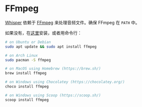 # FFmpeg

[Whisper](https://github.com/openai/whisper) 依赖于 [FFmpeg](https://ffmpeg.org/) 来处理音频文件。确保 FFmpeg 在 `PATH` 中。

如果没有，在[这里](https://ffmpeg.org/download.html)安装，或者用命令行：

```sh
# on Ubuntu or Debian
sudo apt update && sudo apt install ffmpeg

# on Arch Linux
sudo pacman -S ffmpeg

# on MacOS using Homebrew (https://brew.sh/)
brew install ffmpeg

# on Windows using Chocolatey (https://chocolatey.org/)
choco install ffmpeg

# on Windows using Scoop (https://scoop.sh/)
scoop install ffmpeg
```
